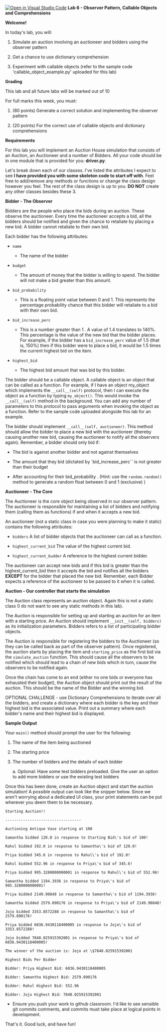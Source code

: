[![Open in Visual Studio Code](https://classroom.github.com/assets/open-in-vscode-718a45dd9cf7e7f842a935f5ebbe5719a5e09af4491e668f4dbf3b35d5cca122.svg)](https://classroom.github.com/online_ide?assignment_repo_id=13844858&assignment_repo_type=AssignmentRepo)
**Lab 6 - Observer Pattern, Callable Objects and Comprehensions**


**Welcome!**

In today's lab, you will:

1.  Simulate an auction involving an auctioneer and bidders using the observer pattern

2.  Get a chance to use dictionary comprehension

3.  Experiment with callable objects (refer to the sample code 'callable_object_example.py' uploaded for this lab)

**Grading**

This lab and all future labs will be marked out of 10

For full marks this week, you must:

1.  (80 points) Generate a correct solution and implementing the observer pattern

2.  (20 points) For the correct use of callable objects and dictionary comprehensions


**Requirements**

For this lab you will implement an Auction House simulation that
consists of an Auction, an Auctioneer and a number of Bidders. All your
code should be in one module that is provided for you: **driver.py**.

Let\'s break down each of our classes. I\'ve listed the attributes I
expect to see **I have provided you with some skeleton code to start off with**. Feel free to add/remove any methods or functions or change the class design however you feel. The rest of the class design is up to you. **DO NOT** create any other classes besides these 3.

**Bidder - The Observer**

Bidders are the people who place the bids during an auction. These
observe the auctioneer. Every time the auctioneer accepts a bid, all the
bidders should be notified and given the chance to retaliate by placing
a new bid. A bidder cannot retaliate to their own bid.

Each bidder has the following attributes:

-   `name`

    -   The name of the bidder

-   `budget`

    -   The amount of money that the bidder is willing to spend. The
 bidder will not make a bid greater than this amount.

-   `bid_probability`

    -   This is a floating point value between 0 and 1. This represents
 the percentage probability chance that this bidder will
 retaliate to a bid with their own bid.

-   `bid_increase_perc`

    -   This is a number greater than 1 . A value of 1.4 translates to  140%. This percentage is the value of the new bid that the  bidder places. For example, if the bidder has a `bid_increase_perc` value of 1.5 (that is, 150%) then if this  bidder were to place a bid, it would be 1.5 times the current  highest bid on the item.

-   `highest_bid`

    -   The highest bid amount that was bid by this bidder.

The bidder should be a callable object. A callable object is an object that can be called as a function. For example, if I have an object my_object which implements the `__call__(self)` protocol, then I can execute the object as a function by typing `my_object()`. This would invoke the `__call__(self)` method in the background. You can add any number of parameters to this protocol to pass arguments when invoking the object as a function. Refer to the sample code uploaded alongside this lab for an example.

The bidder should implement `__call__(self, auctioneer)`. This method should allow the bidder to place a new bid with the auctioneer (thereby causing another new bid, causing the auctioneer to notify all the observers again). Remember, a bidder should only bid if:

-   The bid is against another bidder and not against themselves

-   The amount that they bid (dictated by `bid_increase_perc`` is not greater than their budget

-   After accounting for their bid_probability . (Hint: use the `random.random()` method to generate a random float between 0 and 1 (exclusive) )

**Auctioneer - The Core**

The Auctioneer is the core object being observed in our observer pattern. The auctioneer is responsible for maintaining a list of bidders and notifying them (calling them as functions) if and when it accepts a
new bid.

An auctioneer (not a static class in case you were planning to make it static) contains the following attributes:

-   `bidders` A list of bidder objects that the auctioneer can call as a function.

-   `highest_current_bid` The value of the highest current bid.

-   `highest_current_budder` A reference to the highest current bidder.

The auctioneer can accept new bids and if this bid is greater than the highest_current_bid then it accepts the bid and notifies all the bidders **EXCEPT** for the bidder that placed the new bid. Remember, each Bidder expects a reference of the auctioneer to be passed to it when it is called.

**Auction - Our controller that starts the simulation**

The Auction class represents an auction object. Again this is not a static class (I do not want to see any static methods in this lab).

The Auction is responsible for setting up and starting an auction for an item with a starting price. An Auction should implement `__init__(self, bidders)` as its initialization parameters. Bidders refers to a list of participating bidder objects.

The Auction is responsible for registering the bidders to the Auctioneer (so they can be called back as part of the observer pattern). Once registered, the auction starts by placing the item and `starting_price` as the first bid via the `simulate_auction` function. This should cause all
the observers to be notified which should lead to a chain of new bids which in turn, cause the observers to be notified again.

Once the chain has come to an end (either no one bids or everyone has exhausted their budget), the Auction object should print out the result of the auction. This should be the name of the Bidder and the winning bid.

OPTIONAL CHALLENGE - use Dictionary Comprehensions to iterate over all the bidders, and create a dictionary where each bidder is the key and their highest bid is the associated value. Print out a summary where each bidder\'s name and their highest bid is displayed.

**Sample Output**

Your `main()` method should prompt the user for the following:

1.  The name of the item being auctioned

2.  The starting price

3.  The number of bidders and the details of each bidder

    a.  Optional: Have some test bidders preloaded. Give the user an
 option to add more bidders or use the existing test bidders

Once this has been done, create an Auction object and start the auction simulation! A possible output can look like the snipper below. Since we aren\'t worrying about a dedicated UI class, your print statements can be put wherever you deem them to be necessary.

```
Starting Auction!!

----------------------------------

Auctioning Antique Vase starting at 100

Samantha bidded 120.0 in response to Starting Bid\'s bid of 100!

Rahul bidded 192.0 in response to Samantha\'s bid of 120.0!

Priya bidded 345.6 in response to Rahul\'s bid of 192.0!

Rahul bidded 552.96 in response to Priya\'s bid of 345.6!

Priya bidded 995.3280000000001 in response to Rahul\'s bid of 552.96!

Samantha bidded 1194.3936 in response to Priya\'s bid of
995.3280000000001!

Priya bidded 2149.90848 in response to Samantha\'s bid of 1194.3936!

Samantha bidded 2579.890176 in response to Priya\'s bid of 2149.90848!

Jojo bidded 3353.8572288 in response to Samantha\'s bid of 2579.890176!

Priya bidded 6036.9430118400005 in response to Jojo\'s bid of
3353.8572288!

Jojo bidded 7848.025915392001 in response to Priya\'s bid of
6036.9430118400005!

The winner of the auction is: Jojo at \$7848.025915392001

Highest Bids Per Bidder

Bidder: Priya Highest Bid: 6036.9430118400005

Bidder: Samantha Highest Bid: 2579.890176

Bidder: Rahul Highest Bid: 552.96

Bidder: Jojo Highest Bid: 7848.025915392001

```

-   Ensure you push your work to github classroom. I\'d like to see sensible git commits comments, and commits must take place at logical points in development.

That's it. Good luck, and have fun!
